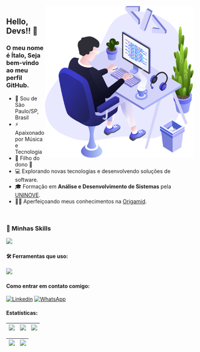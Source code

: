 <img src="https://github.com/Italo-tech/italo-tech/blob/master/.github/images/user.png?raw=true" alt="ilustração de um computador" min-width="400px" max-width="400px" width="400px" align="right">

## Hello, Devs!! 👋
### O meu nome é <strong>Ítalo</strong>, Seja bem-vindo ao meu perfil GitHub. 

- 🔰 Sou de São Paulo/SP, Brasil
- ⚡ Apaixonado por Música e Tecnologia
- 📖 Filho do dono 🦁 
- 💻 Explorando novas tecnologias e desenvolvendo soluções de software.
- 🎓 Formação em **Análise e Desenvolvimento de Sistemas** pela <a href="https://www.uninove.br">UNINOVE</a>.
- 👨‍💻 Aperfeiçoando meus conhecimentos na <a href="https://www.origamid.com/">Origamid</a>.
  
<br>

### 🚀 Minhas Skills

<p align="left">
  <a href="https://skillicons.dev">
    <img src="https://skillicons.dev/icons?i=html,css,bootstrap,js,nodejs,vuejs,vite,pinia,tailwind,mysql,linux,bitbucket,phpstorm,ubuntu" />
  </a>
</p>

#### 🛠️ Ferramentas que uso:

<p align="left">
  <a href="https://skillicons.dev">
    <img src="https://skillicons.dev/icons?i=vscode,postman,git,github,gitlab,codepen" />
  </a>
</p>

#### Como entrar em contato comigo:
[<img alt="Linkedin" src="https://img.shields.io/badge/-linkedin-%230077B5?style=for-the-badge&logo=linkedin&logoColor=white"/>](https://www.linkedin.com/in/italo-tech/)
[<img alt="WhatsApp" src="https://img.shields.io/badge/-WhatsApp-25d366?style=for-the-badge&labelColor=25d366&logo=whatsapp&logoColor=white&link="/>](https://wa.me/5588996082479)

#### Estatísticas:

| ![](http://github-profile-summary-cards.vercel.app/api/cards/stats?username=Italo-Tech&theme=nord_dark) | ![](http://github-profile-summary-cards.vercel.app/api/cards/repos-per-language?username=Italo-Tech&hide=Html&theme=nord_dark) | ![](http://github-profile-summary-cards.vercel.app/api/cards/most-commit-language?username=Italo-Tech&theme=nord_dark) |
| :-: | :-: | :-: |

| ![](http://github-profile-summary-cards.vercel.app/api/cards/profile-details?username=Italo-Tech&theme=nord_dark) | ![](https://github-readme-streak-stats.herokuapp.com/?user=Italo-Tech&hide_border=true&date_format=M%20j%5B%2C%20Y%5D&background=2D3742&stroke=2D3742&ring=6bbbca&fire=6bbbca&currStreakNum=fff&sideNums=6bbbca&currStreakLabel=6bbbca&sideLabels=fff&dates=fff) |
| :-: | :-: |





